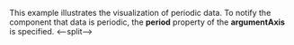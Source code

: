 This example illustrates the visualization of&nbsp;periodic data. To&nbsp;notify the component that data is&nbsp;periodic, the **period** property of&nbsp;the **argumentAxis** is&nbsp;specified.
<--split-->